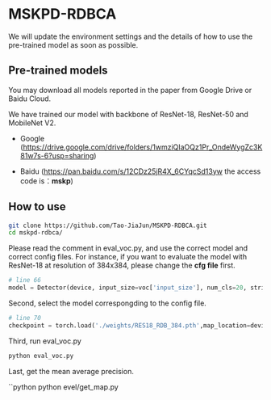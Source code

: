# MSKPD-RDBCA

We will update the environment settings and the details of how to use the pre-trained model as soon as possible.

## Pre-trained models

You may download all models reported in the paper from Google Drive or Baidu Cloud.

We have trained our model with backbone of ResNet-18, ResNet-50 and MobileNet V2.

- Google (https://drive.google.com/drive/folders/1wmziQIaOQz1Pr_OndeWygZc3K81w7s-6?usp=sharing)

- Baidu (https://pan.baidu.com/s/12CDz25jR4X_6CYqcSd13yw the access code is：**mskp**)

## How to use

```bash
git clone https://github.com/Tao-JiaJun/MSKPD-RDBCA.git
cd mskpd-rdbca/
```

Please read the comment in eval_voc.py, and use the correct model and correct config files.
For instance, if you want to evaluate the model with ResNet-18 at resolution of 384x384, please change the **cfg file** first.

```python
# line 66
model = Detector(device, input_size=voc['input_size'], num_cls=20, strides = voc['strides'], scales=voc['scales'], cfg=RES18_RDB_384)
```

Second, select the model correspongding to the config file.

```python
# line 70
checkpoint = torch.load('./weights/RES18_RDB_384.pth',map_location=device)
```

Third, run eval_voc.py

```python
python eval_voc.py
```

Last, get the mean average precision.

``python
python evel/get_map.py
```
